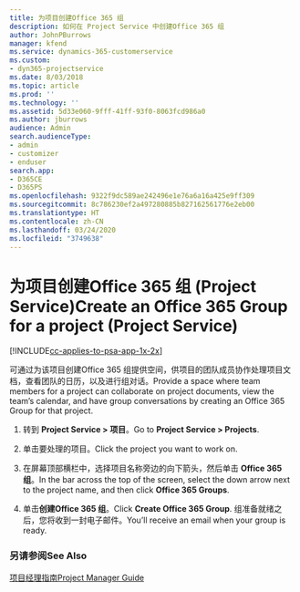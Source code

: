 ```yaml
---
title: 为项目创建Office 365 组
description: 如何在 Project Service 中创建Office 365 组
author: JohnPBurrows
manager: kfend
ms.service: dynamics-365-customerservice
ms.custom:
- dyn365-projectservice
ms.date: 8/03/2018
ms.topic: article
ms.prod: ''
ms.technology: ''
ms.assetid: 5d33e060-9fff-41ff-93f0-8063fcd986a0
ms.author: jburrows
audience: Admin
search.audienceType:
- admin
- customizer
- enduser
search.app:
- D365CE
- D365PS
ms.openlocfilehash: 9322f9dc589ae242496e1e76a6a16a425e9ff309
ms.sourcegitcommit: 8c786230ef2a497280885b827162561776e2eb00
ms.translationtype: HT
ms.contentlocale: zh-CN
ms.lasthandoff: 03/24/2020
ms.locfileid: "3749638"
---
```

# <a name="create-an-office-365-group-for-a-project-project-service"></a><span data-ttu-id="12da7-103">为项目创建Office 365 组 (Project Service)</span><span class="sxs-lookup"><span data-stu-id="12da7-103">Create an Office 365 Group for a project (Project Service)</span></span>

[!INCLUDE[cc-applies-to-psa-app-1x-2x](../includes/cc-applies-to-psa-app-1x-2x.md)]

<span data-ttu-id="12da7-104">可通过为该项目创建Office 365 组提供空间，供项目的团队成员协作处理项目文档，查看团队的日历，以及进行组对话。</span><span class="sxs-lookup"><span data-stu-id="12da7-104">Provide a space where team members for a project can collaborate on project documents, view the team’s calendar, and have group conversations by creating an Office 365 Group for that project.</span></span>  
  
1.  <span data-ttu-id="12da7-105">转到 **Project Service > 项目**。</span><span class="sxs-lookup"><span data-stu-id="12da7-105">Go to **Project Service > Projects**.</span></span>  
  
2.  <span data-ttu-id="12da7-106">单击要处理的项目。</span><span class="sxs-lookup"><span data-stu-id="12da7-106">Click the project you want to work on.</span></span>  
  
3.  <span data-ttu-id="12da7-107">在屏幕顶部横栏中，选择项目名称旁边的向下箭头，然后单击 **Office 365 组**。</span><span class="sxs-lookup"><span data-stu-id="12da7-107">In the bar across the top of the screen, select the down arrow next to the project name, and then click **Office 365 Groups**.</span></span>  
  
4.  <span data-ttu-id="12da7-108">单击**创建Office 365 组**。</span><span class="sxs-lookup"><span data-stu-id="12da7-108">Click **Create Office 365 Group**.</span></span> <span data-ttu-id="12da7-109">组准备就绪之后，您将收到一封电子邮件。</span><span class="sxs-lookup"><span data-stu-id="12da7-109">You’ll receive an email when your group is ready.</span></span>  
  
### <a name="see-also"></a><span data-ttu-id="12da7-110">另请参阅</span><span class="sxs-lookup"><span data-stu-id="12da7-110">See Also</span></span>  
 [<span data-ttu-id="12da7-111">项目经理指南</span><span class="sxs-lookup"><span data-stu-id="12da7-111">Project Manager Guide</span></span>](../project-service/project-manager-guide.md)
